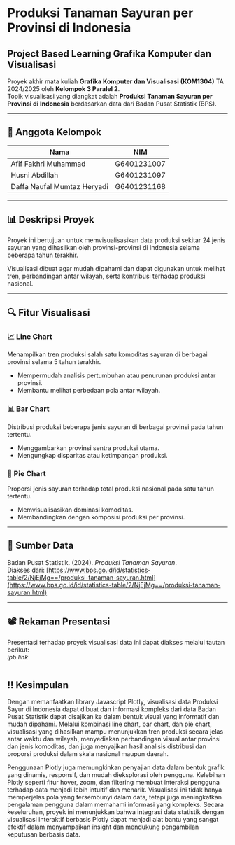 # Produksi Tanaman Sayuran per Provinsi di Indonesia

## Project Based Learning Grafika Komputer dan Visualisasi

Proyek akhir mata kuliah **Grafika Komputer dan Visualisasi (KOM1304)** TA 2024/2025 oleh **Kelompok 3 Paralel 2**.  
Topik visualisasi yang diangkat adalah **Produksi Tanaman Sayuran per Provinsi di Indonesia** berdasarkan data dari Badan Pusat Statistik (BPS).

---

## 👥 Anggota Kelompok

| Nama                        | NIM         |
| --------------------------- | ----------- |
| Afif Fakhri Muhammad        | G6401231007 |
| Husni Abdillah              | G6401231097 |
| Daffa Naufal Mumtaz Heryadi | G6401231168 |

---

## 📊 Deskripsi Proyek

Proyek ini bertujuan untuk memvisualisasikan data produksi sekitar 24 jenis sayuran yang dihasilkan oleh provinsi-provinsi di Indonesia selama beberapa tahun terakhir.

Visualisasi dibuat agar mudah dipahami dan dapat digunakan untuk melihat tren, perbandingan antar wilayah, serta kontribusi terhadap produksi nasional.

---

## 🔍 Fitur Visualisasi

### 📈 Line Chart

Menampilkan tren produksi salah satu komoditas sayuran di berbagai provinsi selama 5 tahun terakhir.

- Mempermudah analisis pertumbuhan atau penurunan produksi antar provinsi.
- Membantu melihat perbedaan pola antar wilayah.

### 📊 Bar Chart

Distribusi produksi beberapa jenis sayuran di berbagai provinsi pada tahun tertentu.

- Menggambarkan provinsi sentra produksi utama.
- Mengungkap disparitas atau ketimpangan produksi.

### 🥧 Pie Chart

Proporsi jenis sayuran terhadap total produksi nasional pada satu tahun tertentu.

- Memvisualisasikan dominasi komoditas.
- Membandingkan dengan komposisi produksi per provinsi.

---

## 📂 Sumber Data

Badan Pusat Statistik. (2024). _Produksi Tanaman Sayuran_.  
Diakses dari: [https://www.bps.go.id/id/statistics-table/2/NjEjMg==/produksi-tanaman-sayuran.html](https://www.bps.go.id/id/statistics-table/2/NjEjMg==/produksi-tanaman-sayuran.html)

---

## 📽️ Rekaman Presentasi

Presentasi terhadap proyek visualisasi data ini dapat diakses melalui tautan berikut:  
_ipb.link_

```

```
## ‼️ Kesimpulan

Dengan memanfaatkan library Javascript Plotly, visualisasi data Produksi Sayur di Indonesia dapat dibuat dan informasi kompleks dari data Badan Pusat Statistik dapat disajikan ke dalam bentuk visual yang informatif dan mudah dipahami. Melalui kombinasi line chart, bar chart, dan pie chart, visualisasi yang dihasilkan mampu menunjukkan tren produksi secara jelas antar waktu dan wilayah, menyediakan perbandingan visual antar provinsi dan jenis komoditas, dan juga menyajikan hasil analisis distribusi dan proporsi produksi dalam skala nasional maupun daerah.

Penggunaan Plotly juga memungkinkan penyajian data dalam bentuk grafik yang dinamis, responsif, dan mudah dieksplorasi oleh pengguna. Kelebihan Plotly seperti fitur hover, zoom, dan filtering membuat interaksi pengguna terhadap data menjadi lebih intuitif dan menarik. Visualisasi ini tidak hanya memperjelas pola yang tersembunyi dalam data, tetapi juga meningkatkan pengalaman pengguna dalam memahami informasi yang kompleks. Secara keseluruhan, proyek ini menunjukkan bahwa integrasi data statistik dengan visualisasi interaktif berbasis Plotly dapat menjadi alat bantu yang sangat efektif dalam menyampaikan insight dan mendukung pengambilan keputusan berbasis data.
